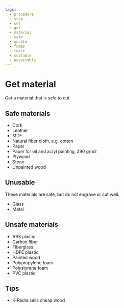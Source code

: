 ```yaml
---
tags:
  - procedure
  - step
  - set
  - get
  - material
  - safe
  - unsafe
  - fumes
  - toxic
  - suitable
  - unsuitable
---
```


# Get material

Get a material that is safe to cut.

## Safe materials

- Cork
- Leather
- MDF
- Natural fiber cloth, e.g. cotton
- Paper
- Paper for oil and acryl painting, 290 g/m2
- Plywood
- Stone
- Unpainted wood

## Unusable

These materials are safe, but do not engrave or cut well.

- Glass
- Metal

## Unsafe materials

- ABS plastic
- Carbon fiber
- Fiberglass
- HDPE plastic
- Painted wood
- Polypropylene foam
- Polystyrene foam
- PVC plastic

## Tips

- K-Rauta sells cheap wood
